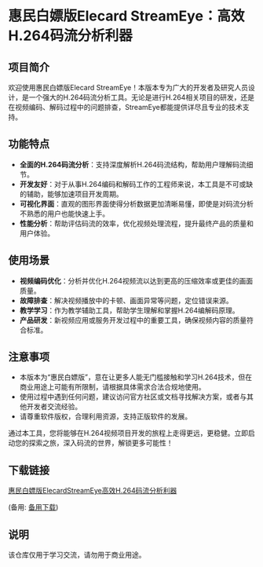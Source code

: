 # 惠民白嫖版Elecard StreamEye：高效H.264码流分析利器

## 项目简介

欢迎使用惠民白嫖版Elecard StreamEye！本版本专为广大的开发者及研究人员设计，是一个强大的H.264码流分析工具。无论是进行H.264相关项目的研发，还是在视频编码、解码过程中的问题排查，StreamEye都能提供详尽且专业的技术支持。

## 功能特点

- **全面的H.264码流分析**：支持深度解析H.264码流结构，帮助用户理解码流细节。
- **开发友好**：对于从事H.264编码和解码工作的工程师来说，本工具是不可或缺的辅助，能够加速项目开发周期。
- **可视化界面**：直观的图形界面使得分析数据更加清晰易懂，即使是对码流分析不熟悉的用户也能快速上手。
- **性能分析**：帮助评估码流的效率，优化视频处理流程，提升最终产品的质量和用户体验。

## 使用场景

- **视频编码优化**：分析并优化H.264视频流以达到更高的压缩效率或更佳的画面质量。
- **故障排查**：解决视频播放中的卡顿、画面异常等问题，定位错误来源。
- **教学学习**：作为教学辅助工具，帮助学生理解和掌握H.264编解码原理。
- **产品研发**：新视频应用或服务开发过程中的重要工具，确保视频内容的质量符合标准。

## 注意事项

- 本版本为“惠民白嫖版”，意在让更多人能无门槛接触和学习H.264技术，但在商业用途上可能有所限制，请根据具体需求合法合规地使用。
- 使用过程中遇到任何问题，建议访问官方社区或文档寻找解决方案，或者与其他开发者交流经验。
- 请尊重软件版权，合理利用资源，支持正版软件的发展。

通过本工具，您将能够在H.264视频项目开发的旅程上走得更远，更稳健。立即启动您的探索之旅，深入码流的世界，解锁更多可能性！

## 下载链接
[惠民白嫖版ElecardStreamEye高效H.264码流分析利器](https://pan.quark.cn/s/8bd50d632772) 

(备用: [备用下载](https://pan.baidu.com/s/1WRDbyy0L7vZH30iwBo9PVg?pwd=1234))

## 说明

该仓库仅用于学习交流，请勿用于商业用途。
